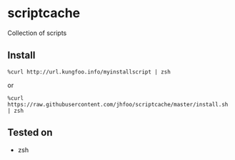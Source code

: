 # scriptcache
Collection of scripts

## Install
```
%curl http://url.kungfoo.info/myinstallscript | zsh 
```
or
```
%curl https://raw.githubusercontent.com/jhfoo/scriptcache/master/install.sh | zsh 
```

## Tested on
- zsh
